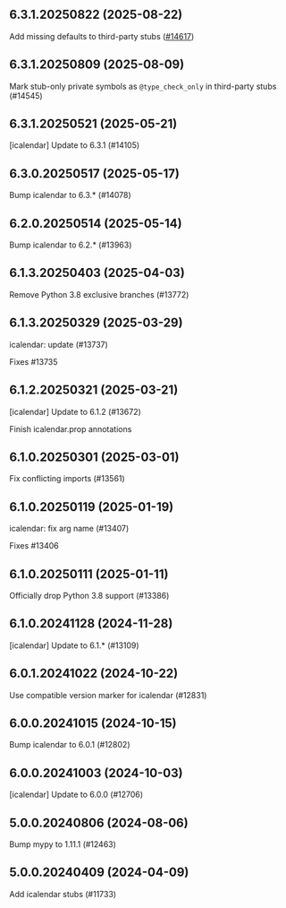 ## 6.3.1.20250822 (2025-08-22)

Add missing defaults to third-party stubs ([#14617](https://github.com/python/typeshed/pull/14617))

## 6.3.1.20250809 (2025-08-09)

Mark stub-only private symbols as `@type_check_only` in third-party stubs (#14545)

## 6.3.1.20250521 (2025-05-21)

[icalendar] Update to 6.3.1 (#14105)

## 6.3.0.20250517 (2025-05-17)

Bump icalendar to 6.3.* (#14078)

## 6.2.0.20250514 (2025-05-14)

Bump icalendar to 6.2.* (#13963)

## 6.1.3.20250403 (2025-04-03)

Remove Python 3.8 exclusive branches (#13772)

## 6.1.3.20250329 (2025-03-29)

icalendar: update (#13737)

Fixes #13735

## 6.1.2.20250321 (2025-03-21)

[icalendar] Update to 6.1.2 (#13672)

Finish icalendar.prop annotations

## 6.1.0.20250301 (2025-03-01)

Fix conflicting imports (#13561)

## 6.1.0.20250119 (2025-01-19)

icalendar: fix arg name (#13407)

Fixes #13406

## 6.1.0.20250111 (2025-01-11)

Officially drop Python 3.8 support (#13386)

## 6.1.0.20241128 (2024-11-28)

[icalendar] Update to 6.1.* (#13109)

## 6.0.1.20241022 (2024-10-22)

Use compatible version marker for icalendar (#12831)

## 6.0.0.20241015 (2024-10-15)

Bump icalendar to 6.0.1 (#12802)

## 6.0.0.20241003 (2024-10-03)

[icalendar] Update to 6.0.0 (#12706)

## 5.0.0.20240806 (2024-08-06)

Bump mypy to 1.11.1 (#12463)

## 5.0.0.20240409 (2024-04-09)

Add icalendar stubs (#11733)

